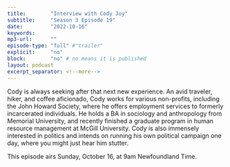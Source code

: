 ```yaml
---
title:        "Interview with Cody Joy"
subtitle:     "Season 3 Episode 19"
date:         "2022-10-16"
keywords:
mp3-url:      ""
episode-type: "full" #"trailer"
explicit:     "no"
block:        "no" # no means it is published
layout: podcast
excerpt_separator: <!--more-->
---
```


Cody is always seeking after that next new experience. An avid traveler, hiker, and coffee aficionado, Cody works for various non-profits, including the John Howard Society, where he offers employment services to formerly incarcerated individuals. He holds a BA in sociology and anthropology from Memorial University, and recently finished a graduate program in human resource management at McGill University. Cody is also immensely interested in politics and intends on running his own political campaign one day, where you might just hear him stutter.

This episode airs Sunday, October 16, at 9am Newfoundland Time.
